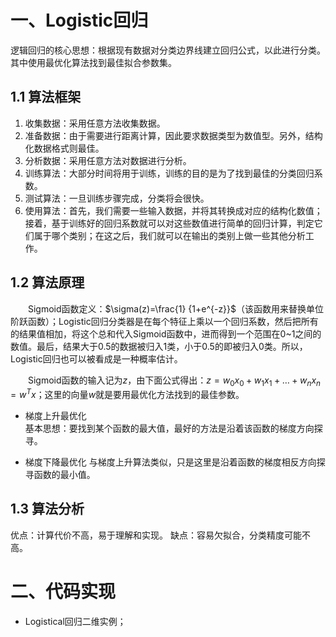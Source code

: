 <script type="text/javascript" src="http://cdn.mathjax.org/mathjax/latest/MathJax.js?config=default"></script>

# 一、Logistic回归
逻辑回归的核心思想：根据现有数据对分类边界线建立回归公式，以此进行分类。其中使用最优化算法找到最佳拟合参数集。

## 1.1 算法框架
1. 收集数据：采用任意方法收集数据。
2. 准备数据：由于需要进行距离计算，因此要求数据类型为数值型。另外，结构化数据格式则最佳。
3. 分析数据：采用任意方法对数据进行分析。
4. 训练算法：大部分时间将用于训练，训练的目的是为了找到最佳的分类回归系数。
5. 测试算法：一旦训练步骤完成，分类将会很快。
6. 使用算法：首先，我们需要一些输入数据，并将其转换成对应的结构化数值；接着，基于训练好的回归系数就可以对这些数值进行简单的回归计算，判定它们属于哪个类别；在这之后，我们就可以在输出的类别上做一些其他分析工作。

## 1.2 算法原理
&emsp;&emsp;Sigmoid函数定义：$\sigma(z)=\frac{1} {1+e^{-z}}$（该函数用来替换单位阶跃函数）；Logistic回归分类器是在每个特征上乘以一个回归系数，然后把所有的结果值相加，将这个总和代入Sigmoid函数中，进而得到一个范围在0~1之间的数值。最后，结果大于0.5的数据被归入1类，小于0.5的即被归入0类。所以，Logistic回归也可以被看成是一种概率估计。

&emsp;&emsp;Sigmoid函数的输入记为$z$，由下面公式得出：$z=w_0x_0+w_1x_1+\dots+w_nx_n=w^Tx$；这里的向量$w$就是要用最优化方法找到的最佳参数。

- 梯度上升最优化  
基本思想：要找到某个函数的最大值，最好的方法是沿着该函数的梯度方向探寻。

- 梯度下降最优化
与梯度上升算法类似，只是这里是沿着函数的梯度相反方向探寻函数的最小值。

## 1.3 算法分析
优点：计算代价不高，易于理解和实现。
缺点：容易欠拟合，分类精度可能不高。

# 二、代码实现
- Logistical回归二维实例；
